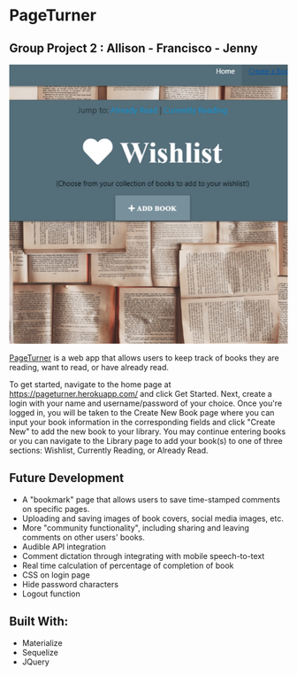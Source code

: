 # PageTurner

## Group Project 2 : Allison - Francisco - Jenny

![screenshot](public/images/screenshotpageturner.png)

[PageTurner](https://pageturner.herokuapp.com/) is a web app that allows users to keep track of books they are reading,
want to read, or have already read. 

To get started, navigate to the home page at https://pageturner.herokuapp.com/ and click Get Started. Next, create a login 
with your name and username/password of your choice.
Once you're logged in, you will be taken to the Create New Book page where you can input your book information in the 
corresponding fields and click "Create New" to add the new book to your library. You may continue entering books or
you can navigate to the Library page to add your book(s) to one of three sections: Wishlist, Currently Reading, or Already Read.


## Future Development

* A "bookmark" page that allows users to save time-stamped comments on specific pages.
* Uploading and saving images of book covers, social media images, etc.
* More "community functionality", including sharing and leaving comments on other users' books.
* Audible API integration
* Comment dictation through integrating with mobile speech-to-text
* Real time calculation of percentage of completion of book
* CSS on login page
* Hide password characters 
* Logout function

## Built With:

* Materialize
* Sequelize
* JQuery

